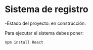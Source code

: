 <h1> Sistema de registro</h1>

-Estado del proyecto: en construcción.

Para ejecutar el sistema debes poner:

```npm install React```
